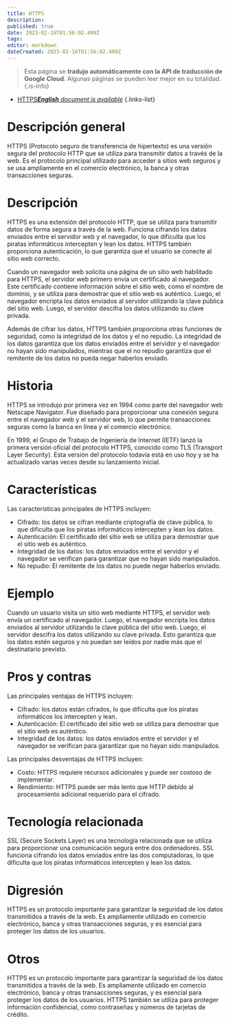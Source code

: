 ```yaml
---
title: HTTPS
description: 
published: true
date: 2023-02-16T01:56:02.499Z
tags: 
editor: markdown
dateCreated: 2023-02-16T01:56:02.499Z
---
```


> Esta página se **tradujo automáticamente con la API de traducción de Google Cloud**.
Algunas páginas se pueden leer mejor en su totalidad.{.is-info}



- [HTTPS***English** document is available*](/en/Knowledge-base/Dictionary/https)
{.links-list}


# Descripción general
HTTPS (Protocolo seguro de transferencia de hipertexto) es una versión segura del protocolo HTTP que se utiliza para transmitir datos a través de la web. Es el protocolo principal utilizado para acceder a sitios web seguros y se usa ampliamente en el comercio electrónico, la banca y otras transacciones seguras.

# Descripción
HTTPS es una extensión del protocolo HTTP, que se utiliza para transmitir datos de forma segura a través de la web. Funciona cifrando los datos enviados entre el servidor web y el navegador, lo que dificulta que los piratas informáticos intercepten y lean los datos. HTTPS también proporciona autenticación, lo que garantiza que el usuario se conecte al sitio web correcto.

Cuando un navegador web solicita una página de un sitio web habilitado para HTTPS, el servidor web primero envía un certificado al navegador. Este certificado contiene información sobre el sitio web, como el nombre de dominio, y se utiliza para demostrar que el sitio web es auténtico. Luego, el navegador encripta los datos enviados al servidor utilizando la clave pública del sitio web. Luego, el servidor descifra los datos utilizando su clave privada.

Además de cifrar los datos, HTTPS también proporciona otras funciones de seguridad, como la integridad de los datos y el no repudio. La integridad de los datos garantiza que los datos enviados entre el servidor y el navegador no hayan sido manipulados, mientras que el no repudio garantiza que el remitente de los datos no pueda negar haberlos enviado.

# Historia
HTTPS se introdujo por primera vez en 1994 como parte del navegador web Netscape Navigator. Fue diseñado para proporcionar una conexión segura entre el navegador web y el servidor web, lo que permite transacciones seguras como la banca en línea y el comercio electrónico.

En 1999, el Grupo de Trabajo de Ingeniería de Internet (IETF) lanzó la primera versión oficial del protocolo HTTPS, conocido como TLS (Transport Layer Security). Esta versión del protocolo todavía está en uso hoy y se ha actualizado varias veces desde su lanzamiento inicial.

# Características
Las características principales de HTTPS incluyen:

- Cifrado: los datos se cifran mediante criptografía de clave pública, lo que dificulta que los piratas informáticos intercepten y lean los datos.
- Autenticación: El certificado del sitio web se utiliza para demostrar que el sitio web es auténtico.
- Integridad de los datos: los datos enviados entre el servidor y el navegador se verifican para garantizar que no hayan sido manipulados.
- No repudio: El remitente de los datos no puede negar haberlos enviado.

# Ejemplo
Cuando un usuario visita un sitio web mediante HTTPS, el servidor web envía un certificado al navegador. Luego, el navegador encripta los datos enviados al servidor utilizando la clave pública del sitio web. Luego, el servidor descifra los datos utilizando su clave privada. Esto garantiza que los datos estén seguros y no puedan ser leídos por nadie más que el destinatario previsto.

# Pros y contras
Las principales ventajas de HTTPS incluyen:

- Cifrado: los datos están cifrados, lo que dificulta que los piratas informáticos los intercepten y lean.
- Autenticación: El certificado del sitio web se utiliza para demostrar que el sitio web es auténtico.
- Integridad de los datos: los datos enviados entre el servidor y el navegador se verifican para garantizar que no hayan sido manipulados.

Las principales desventajas de HTTPS incluyen:

- Costo: HTTPS requiere recursos adicionales y puede ser costoso de implementar.
- Rendimiento: HTTPS puede ser más lento que HTTP debido al procesamiento adicional requerido para el cifrado.

# Tecnología relacionada
SSL (Secure Sockets Layer) es una tecnología relacionada que se utiliza para proporcionar una comunicación segura entre dos ordenadores. SSL funciona cifrando los datos enviados entre las dos computadoras, lo que dificulta que los piratas informáticos intercepten y lean los datos.

# Digresión
HTTPS es un protocolo importante para garantizar la seguridad de los datos transmitidos a través de la web. Es ampliamente utilizado en comercio electrónico, banca y otras transacciones seguras, y es esencial para proteger los datos de los usuarios.

# Otros
HTTPS es un protocolo importante para garantizar la seguridad de los datos transmitidos a través de la web. Es ampliamente utilizado en comercio electrónico, banca y otras transacciones seguras, y es esencial para proteger los datos de los usuarios. HTTPS también se utiliza para proteger información confidencial, como contraseñas y números de tarjetas de crédito.